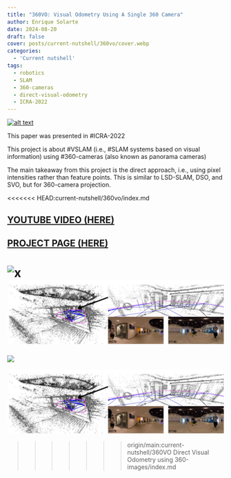 ```yaml
---
title: "360VO: Visual Odometry Using A Single 360 Camera"
author: Enrique Solarte
date: 2024-08-20
draft: false
cover: posts/current-nutshell/360vo/cover.webp
categories:
  - 'Current nutshell'
tags:
  - robotics
  - SLAM
  - 360-cameras
  - direct-visual-odometry
  - ICRA-2022
---
```


[![alt text](https://img.youtube.com/vi/6FZXevqsEzs/0.jpg)](https://www.youtube.com/watch?v=6FZXevqsEzs)

This paper was presented in #ICRA-2022 

This project is about #VSLAM (i.e., #SLAM systems based on visual information) using #360-cameras (also known as panorama cameras)

The main takeaway from this project is the direct approach, i.e., using pixel intensities rather than feature points. This is similar to LSD-SLAM, DSO, and SVO, but for 360-camera projection. 

<<<<<<< HEAD:current-nutshell/360vo/index.md

## [YOUTUBE VIDEO (HERE)](https://www.youtube.com/watch?v=6FZXevqsEzs) 

## [PROJECT PAGE (HERE)](https://huajianup.github.io/research/360VO/) 

![x](gif.gif)
![x](cover.webp)
=======
![](gif.gif)

![cover](cover.webp)
>>>>>>> origin/main:current-nutshell/360VO Direct Visual Odometry using 360-images/index.md
